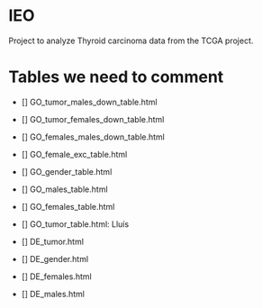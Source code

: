 # IEO
Project to analyze Thyroid carcinoma data from the TCGA project.

# Tables we need to comment

- [] GO_tumor_males_down_table.html
- [] GO_tumor_females_down_table.html
- [] GO_females_males_down_table.html
- [] GO_female_exc_table.html
- [] GO_gender_table.html
- [] GO_males_table.html
- [] GO_females_table.html
- [] GO_tumor_table.html:  Lluís

- [] DE_tumor.html
- [] DE_gender.html
- [] DE_females.html
- [] DE_males.html